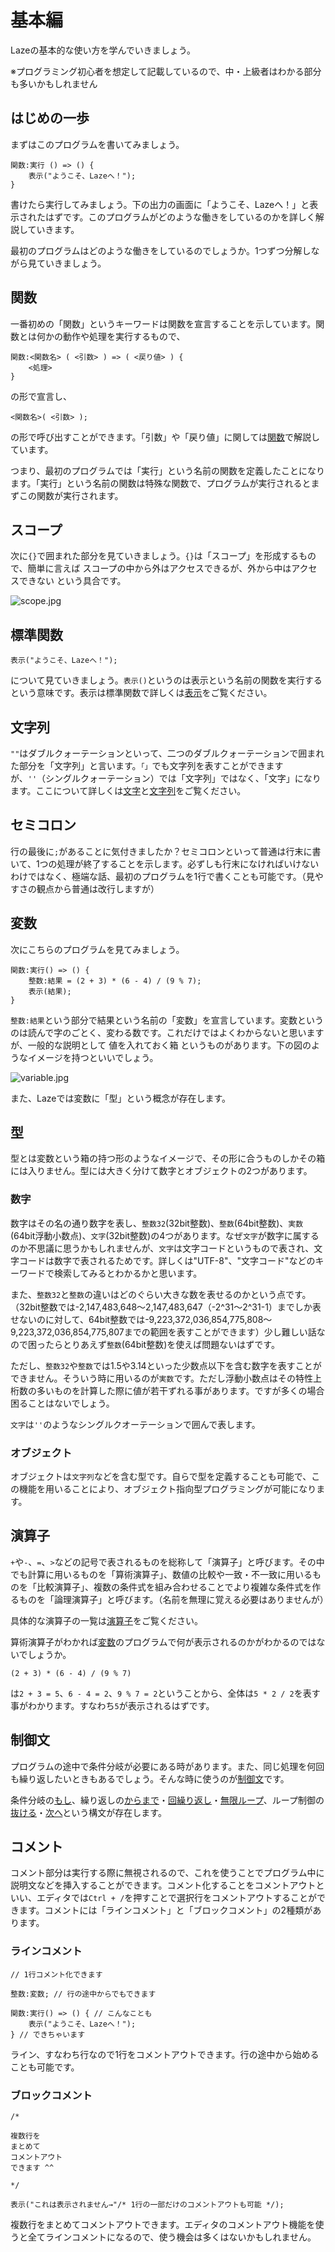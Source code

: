 # 基本編

Lazeの基本的な使い方を学んでいきましょう。

※プログラミング初心者を想定して記載しているので、中・上級者はわかる部分も多いかもしれません

## はじめの一歩

まずはこのプログラムを書いてみましょう。

```
関数:実行 () => () {
	表示("ようこそ、Lazeへ！");
}
```

書けたら実行してみましょう。下の出力の画面に「ようこそ、Lazeへ！」と表示されたはずです。このプログラムがどのような働きをしているのかを詳しく解説していきます。

最初のプログラムはどのような働きをしているのでしょうか。1つずつ分解しながら見ていきましょう。

## 関数

一番初めの「関数」というキーワードは関数を宣言することを示しています。関数とは何かの動作や処理を実行するもので、

```
関数:<関数名> ( <引数> ) => ( <戻り値> ) {
	<処理>
}
```

の形で宣言し、

```
<関数名>( <引数> );
```

の形で呼び出すことができます。「引数」や「戻り値」に関しては[関数](/func/function)で解説しています。

つまり、最初のプログラムでは「実行」という名前の関数を定義したことになります。「実行」という名前の関数は特殊な関数で、プログラムが実行されるとまずこの関数が実行されます。

## スコープ

次に`{}`で囲まれた部分を見ていきましょう。`{}`は「スコープ」を形成するもので、簡単に言えば スコープの中から外はアクセスできるが、外から中はアクセスできない という具合です。

![scope.jpg](/img/docs/scope.jpg)

## 標準関数

```
表示("ようこそ、Lazeへ！");
```

について見ていきましょう。`表示()`というのは表示という名前の関数を実行するという意味です。表示は標準関数で詳しくは[表示](/func/console/)をご覧ください。

## 文字列

`""`はダブルクォーテーションといって、二つのダブルクォーテーションで囲まれた部分を「文字列」と言います。`「」`でも文字列を表すことができますが、`''`（シングルクォーテーション）では「文字列」ではなく、「文字」になります。ここについて詳しくは[文字](/func/char)と[文字列](/func/string)をご覧ください。

## セミコロン

行の最後に`;`があることに気付きましたか？セミコロンといって普通は行末に書いて、1つの処理が終了することを示します。必ずしも行末になければいけないわけではなく、極端な話、最初のプログラムを1行で書くことも可能です。（見やすさの観点から普通は改行しますが）

## 変数

次にこちらのプログラムを見てみましょう。

```
関数:実行() => () {
	整数:結果 = (2 + 3) * (6 - 4) / (9 % 7);
	表示(結果);
} 
```

`整数:結果`という部分で結果という名前の「変数」を宣言しています。変数というのは読んで字のごとく、変わる数です。これだけではよくわからないと思いますが、一般的な説明として 値を入れておく箱 というものがあります。下の図のようなイメージを持つといいでしょう。

![variable.jpg](/img/docs/variable.jpg)

また、Lazeでは変数に「型」という概念が存在します。

## 型

型とは変数という箱の持つ形のようなイメージで、その形に合うものしかその箱には入りません。型には大きく分けて数字とオブジェクトの2つがあります。

### 数字

数字はその名の通り数字を表し、`整数32`(32bit整数)、`整数`(64bit整数)、`実数`(64bit浮動小数点)、`文字`(32bit整数)の4つがあります。なぜ`文字`が数字に属するのか不思議に思うかもしれませんが、`文字`は文字コードというもので表され、文字コードは数字で表されるためです。詳しくは"UTF-8"、"文字コード"などのキーワードで検索してみるとわかるかと思います。

また、`整数32`と`整数`の違いはどのぐらい大きな数を表せるのかという点です。（32bit整数では-2,147,483,648～2,147,483,647（-2^31～2^31-1）までしか表せないのに対して、64bit整数では-9,223,372,036,854,775,808～9,223,372,036,854,775,807までの範囲を表すことができます）少し難しい話なので困ったらとりあえず`整数`(64bit整数)を使えば問題ないはずです。

ただし、`整数32`や`整数`では1.5や3.14といった少数点以下を含む数字を表すことができません。そういう時に用いるのが`実数`です。ただし浮動小数点はその特性上桁数の多いものを計算した際に値が若干ずれる事があります。ですが多くの場合困ることはないでしょう。

`文字`は`''`のようなシングルクオーテーションで囲んで表します。

### オブジェクト

オブジェクトは`文字列`などを含む型です。自らで型を定義することも可能で、この機能を用いることにより、オブジェクト指向型プログラミングが可能になります。

## 演算子

`+`や`-`、`=`、`>`などの記号で表されるものを総称して「演算子」と呼びます。その中でも計算に用いるものを「算術演算子」、数値の比較や一致・不一致に用いるものを「比較演算子」、複数の条件式を組み合わせることでより複雑な条件式を作るものを「論理演算子」と呼びます。（名前を無理に覚える必要はありませんが）

具体的な演算子の一覧は[演算子](/func/operator)をご覧ください。

算術演算子がわかれば[変数](#変数)のプログラムで何が表示されるのかがわかるのではないでしょうか。

```
(2 + 3) * (6 - 4) / (9 % 7)
```

は`2 + 3 = 5`、`6 - 4 = 2`、`9 % 7 = 2`ということから、全体は`5 * 2 / 2`を表す事がわかります。すなわち`5`が表示されるはずです。

## 制御文

プログラムの途中で条件分岐が必要にある時があります。また、同じ処理を何回も繰り返したいときもあるでしょう。そんな時に使うのが[制御文](/func/control)です。

条件分岐の[もし](/func/control#もし)、繰り返しの[からまで](/func/control#からまで)・[回繰り返し](/func/control#回繰り返し)・[無限ループ](/func/control#無限ループ)、ループ制御の[抜ける](/func/control#抜ける)・[次へ](/func/control#次へ)という構文が存在します。

## コメント

コメント部分は実行する際に無視されるので、これを使うことでプログラム中に説明文などを挿入することができます。コメント化することをコメントアウトといい、エディタでは`Ctrl + /`を押すことで選択行をコメントアウトすることができます。コメントには「ラインコメント」と「ブロックコメント」の2種類があります。

### ラインコメント

```
// 1行コメント化できます

整数:変数; // 行の途中からでもできます

関数:実行() => () { // こんなことも
	表示("ようこそ、Lazeへ！");
} // できちゃいます
```

ライン、すなわち行なので1行をコメントアウトできます。行の途中から始めることも可能です。

### ブロックコメント

```
/*

複数行を
まとめて
コメントアウト
できます ^^

*/

表示("これは表示されません→"/* 1行の一部だけのコメントアウトも可能 */);
```

複数行をまとめてコメントアウトできます。エディタのコメントアウト機能を使うと全てラインコメントになるので、使う機会は多くはないかもしれません。
